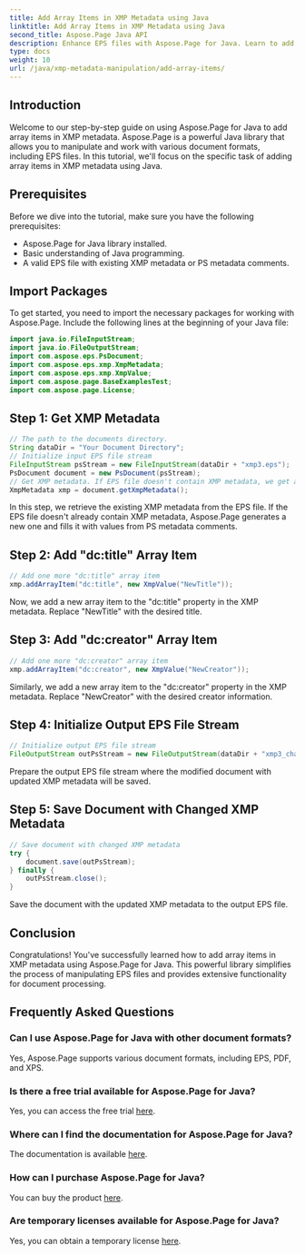 ```yaml
---
title: Add Array Items in XMP Metadata using Java
linktitle: Add Array Items in XMP Metadata using Java
second_title: Aspose.Page Java API
description: Enhance EPS files with Aspose.Page for Java. Learn to add array items to XMP metadata effortlessly. Follow our step-by-step guide now!
type: docs
weight: 10
url: /java/xmp-metadata-manipulation/add-array-items/
---
```

## Introduction
Welcome to our step-by-step guide on using Aspose.Page for Java to add array items in XMP metadata. Aspose.Page is a powerful Java library that allows you to manipulate and work with various document formats, including EPS files. In this tutorial, we'll focus on the specific task of adding array items in XMP metadata using Java.
## Prerequisites
Before we dive into the tutorial, make sure you have the following prerequisites:
- Aspose.Page for Java library installed.
- Basic understanding of Java programming.
- A valid EPS file with existing XMP metadata or PS metadata comments.
## Import Packages
To get started, you need to import the necessary packages for working with Aspose.Page. Include the following lines at the beginning of your Java file:
```java
import java.io.FileInputStream;
import java.io.FileOutputStream;
import com.aspose.eps.PsDocument;
import com.aspose.eps.xmp.XmpMetadata;
import com.aspose.eps.xmp.XmpValue;
import com.aspose.page.BaseExamplesTest;
import com.aspose.page.License;
```
## Step 1: Get XMP Metadata
```java
// The path to the documents directory.
String dataDir = "Your Document Directory";
// Initialize input EPS file stream
FileInputStream psStream = new FileInputStream(dataDir + "xmp3.eps");
PsDocument document = new PsDocument(psStream);
// Get XMP metadata. If EPS file doesn't contain XMP metadata, we get a new one filled with values from PS metadata comments (%%Creator, %%CreateDate, %%Title, etc.)
XmpMetadata xmp = document.getXmpMetadata();
```
In this step, we retrieve the existing XMP metadata from the EPS file. If the EPS file doesn't already contain XMP metadata, Aspose.Page generates a new one and fills it with values from PS metadata comments.
## Step 2: Add "dc:title" Array Item
```java
// Add one more "dc:title" array item 
xmp.addArrayItem("dc:title", new XmpValue("NewTitle"));
```
Now, we add a new array item to the "dc:title" property in the XMP metadata. Replace "NewTitle" with the desired title.
## Step 3: Add "dc:creator" Array Item
```java
// Add one more "dc:creator" array item
xmp.addArrayItem("dc:creator", new XmpValue("NewCreator"));
```
Similarly, we add a new array item to the "dc:creator" property in the XMP metadata. Replace "NewCreator" with the desired creator information.
## Step 4: Initialize Output EPS File Stream
```java
// Initialize output EPS file stream
FileOutputStream outPsStream = new FileOutputStream(dataDir + "xmp3_changed.eps");
```
Prepare the output EPS file stream where the modified document with updated XMP metadata will be saved.
## Step 5: Save Document with Changed XMP Metadata
```java
// Save document with changed XMP metadata
try {			
    document.save(outPsStream);
} finally {
    outPsStream.close();
}
```
Save the document with the updated XMP metadata to the output EPS file.
## Conclusion
Congratulations! You've successfully learned how to add array items in XMP metadata using Aspose.Page for Java. This powerful library simplifies the process of manipulating EPS files and provides extensive functionality for document processing.
## Frequently Asked Questions

### Can I use Aspose.Page for Java with other document formats?
Yes, Aspose.Page supports various document formats, including EPS, PDF, and XPS.
### Is there a free trial available for Aspose.Page for Java?
Yes, you can access the free trial [here](https://releases.aspose.com/).
### Where can I find the documentation for Aspose.Page for Java?
The documentation is available [here](https://reference.aspose.com/page/java/).
### How can I purchase Aspose.Page for Java?
You can buy the product [here](https://purchase.aspose.com/buy).
### Are temporary licenses available for Aspose.Page for Java?
Yes, you can obtain a temporary license [here](https://purchase.aspose.com/temporary-license/).
